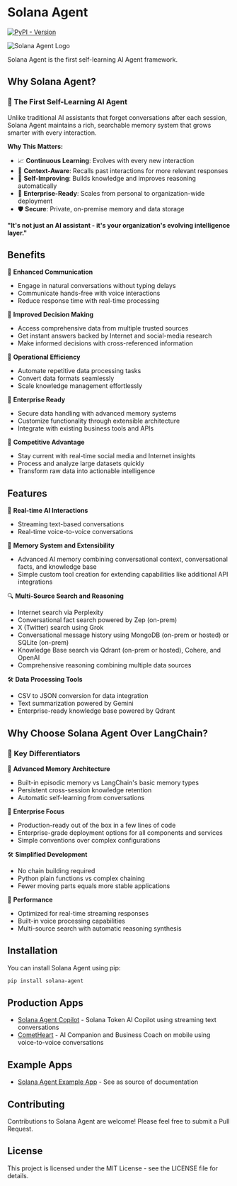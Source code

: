 # Solana Agent

[![PyPI - Version](https://img.shields.io/pypi/v/solana-agent)](https://pypi.org/project/solana-agent/)

![Solana Agent Logo](https://dl.walletbubbles.com/solana-agent-logo.png?width=200)

Solana Agent is the first self-learning AI Agent framework.

## Why Solana Agent?

### 🧬 The First Self-Learning AI Agent

Unlike traditional AI assistants that forget conversations after each session, Solana Agent maintains a rich, searchable memory system that grows smarter with every interaction.

**Why This Matters:**
- 📈 **Continuous Learning**: Evolves with every new interaction
- 🎯 **Context-Aware**: Recalls past interactions for more relevant responses
- 🔄 **Self-Improving**: Builds knowledge and improves reasoning automatically
- 🏢 **Enterprise-Ready**: Scales from personal to organization-wide deployment
- 🛡️ **Secure**: Private, on-premise memory and data storage 

**"It's not just an AI assistant - it's your organization's evolving intelligence layer."**

## Benefits

💬 **Enhanced Communication**
- Engage in natural conversations without typing delays
- Communicate hands-free with voice interactions
- Reduce response time with real-time processing

🎯 **Improved Decision Making**
- Access comprehensive data from multiple trusted sources
- Get instant answers backed by Internet and social-media research
- Make informed decisions with cross-referenced information

💪 **Operational Efficiency**
- Automate repetitive data processing tasks
- Convert data formats seamlessly
- Scale knowledge management effortlessly

🔐 **Enterprise Ready**
- Secure data handling with advanced memory systems
- Customize functionality through extensible architecture
- Integrate with existing business tools and APIs

🚀 **Competitive Advantage**
- Stay current with real-time social media and Internet insights
- Process and analyze large datasets quickly
- Transform raw data into actionable intelligence

## Features

🔄 **Real-time AI Interactions**
- Streaming text-based conversations
- Real-time voice-to-voice conversations

🧠 **Memory System and Extensibility**
- Advanced AI memory combining conversational context, conversational facts, and knowledge base
- Simple custom tool creation for extending capabilities like additional API integrations

🔍 **Multi-Source Search and Reasoning**
- Internet search via Perplexity
- Conversational fact search powered by Zep (on-prem)
- X (Twitter) search using Grok
- Conversational message history using MongoDB (on-prem or hosted) or SQLite (on-prem)
- Knowledge Base search via Qdrant (on-prem or hosted), Cohere, and OpenAI
- Comprehensive reasoning combining multiple data sources

🛠️ **Data Processing Tools**
- CSV to JSON conversion for data integration
- Text summarization powered by Gemini
- Enterprise-ready knowledge base powered by Qdrant

## Why Choose Solana Agent Over LangChain?

### 🎯 Key Differentiators

🧠 **Advanced Memory Architecture**
   - Built-in episodic memory vs LangChain's basic memory types
   - Persistent cross-session knowledge retention
   - Automatic self-learning from conversations

🏢 **Enterprise Focus**
   - Production-ready out of the box in a few lines of code
   - Enterprise-grade deployment options for all components and services
   - Simple conventions over complex configurations

🛠️ **Simplified Development**
   - No chain building required
   - Python plain functions vs complex chaining
   - Fewer moving parts equals more stable applications

🚀 **Performance**
   - Optimized for real-time streaming responses
   - Built-in voice processing capabilities
   - Multi-source search with automatic reasoning synthesis

## Installation

You can install Solana Agent using pip:

```bash
pip install solana-agent
```

## Production Apps
* [Solana Agent Copilot](https://ai.solana-agent.com) - Solana Token AI Copilot using streaming text conversations
* [CometHeart](https://cometheart.com) - AI Companion and Business Coach on mobile using voice-to-voice conversations

## Example Apps
* [Solana Agent Example App](https://github.com/truemagic-coder/solana-agent-app) - See as source of documentation

## Contributing

Contributions to Solana Agent are welcome! Please feel free to submit a Pull Request.

## License

This project is licensed under the MIT License - see the LICENSE file for details.

